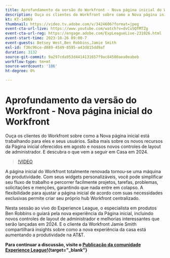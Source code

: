 ```yaml
---
title: Aprofundamento da versão do Workfront - Nova página inicial do Workfront
description: Ouça os clientes do Workfront sobre como a Nova página inicial está trabalhando para eles e seus usuários.
kt: KT-14069
thumbnail: https://video.tv.adobe.com/v/3424606?format=jpeg
event-cta-url-live: https://www.youtube.com/watch?v=dvCuSQfMTZg
event-cta-url-reg: https://engage.adobe.com/ExpLeagueLive-231026.html
event-start-time: 2023-10-26 09:00-7
event-guests: Betsey West,Ben Robbins,Jamie Smith
exl-id: f36c96ce-d889-4549-8595-a43d815dd9af
duration: 3132
source-git-commit: 9a297cda953d4414131657f9ac84580aea0eabeb
workflow-type: tm+mt
source-wordcount: '186'
ht-degree: 0%

---
```


# Aprofundamento da versão do Workfront - Nova página inicial do Workfront

Ouça os clientes do Workfront sobre como a Nova página inicial está trabalhando para eles e seus usuários. Saiba mais sobre os novos recursos da Página inicial oferecidos em agosto e nossos novos controles de layout de administrador. E descubra o que vem a seguir em Casa em 2024.

>[!VIDEO](https://video.tv.adobe.com/v/3424606/?learn=on)

A página inicial do Workfront totalmente renovada tornou-se uma máquina de produtividade. Com seus widgets personalizáveis, você pode simplificar seu fluxo de trabalho e percorrer facilmente projetos, tarefas, problemas, solicitações e menções, garantindo que nada entre em colapso. A flexibilidade para ajustar a página inicial de acordo com suas necessidades exclusivas permite criar seu próprio hub Workfront centralizado.

Nesta sessão ao vivo do Experience League, o especialista em produtos Ben Robbins o guiará pela nova experiência da Página inicial, incluindo novos controles de layout de administrador e melhorias interessantes que serão lançadas em 2024. E o cliente da Workfront Jamie Smith compartilhará insights sobre como a nova experiência da casa está aumentando a produtividade na AT&amp;T.

**Para continuar a discussão, visite o [Publicação da comunidade Experience League!](https://experienceleaguecommunities.adobe.com/t5/workfront-discussions/10-26-webinar-q-amp-a-thread-workfront-release-deep-dive-new/td-p/627470){target="_blank"}**
